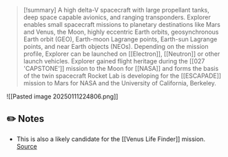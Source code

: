 >[!summary]
A high delta-V spacecraft with large propellant tanks, deep space capable avionics, and ranging transponders. Explorer enables small spacecraft missions to planetary destinations like Mars and Venus, the Moon, highly eccentric Earth orbits, geosynchronous Earth orbit (GEO), Earth-moon Lagrange points, Earth-sun Lagrange points, and near Earth objects (NEOs). Depending on the mission profile, Explorer can be launched on [[Electron]], [[Neutron]] or other launch vehicles. Explorer gained flight heritage during the [[027 'CAPSTONE']] mission to the Moon for [[NASA]] and forms the basis of the twin spacecraft Rocket Lab is developing for the [[ESCAPADE]] mission to Mars for NASA and the University of California, Berkeley.  

![[Pasted image 20250111224806.png]]

## ✏️ Notes

- This is also a likely candidate for the [[Venus Life Finder]] mission. [Source](https://en.wikipedia.org/wiki/Venus_Life_Finder)